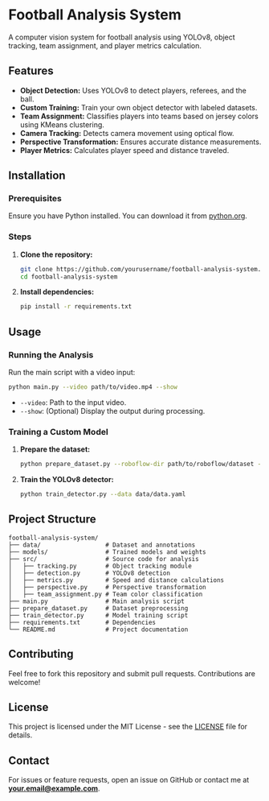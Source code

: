# Football Analysis System

A computer vision system for football analysis using YOLOv8, object tracking, team assignment, and player metrics calculation.

## Features

- **Object Detection:** Uses YOLOv8 to detect players, referees, and the ball.
- **Custom Training:** Train your own object detector with labeled datasets.
- **Team Assignment:** Classifies players into teams based on jersey colors using KMeans clustering.
- **Camera Tracking:** Detects camera movement using optical flow.
- **Perspective Transformation:** Ensures accurate distance measurements.
- **Player Metrics:** Calculates player speed and distance traveled.

## Installation

### Prerequisites
Ensure you have Python installed. You can download it from [python.org](https://www.python.org/).

### Steps

1. **Clone the repository:**
   ```sh
   git clone https://github.com/yourusername/football-analysis-system.git
   cd football-analysis-system
   ```

2. **Install dependencies:**
   ```sh
   pip install -r requirements.txt
   ```

## Usage

### Running the Analysis
Run the main script with a video input:
```sh
python main.py --video path/to/video.mp4 --show
```
- `--video`: Path to the input video.
- `--show`: (Optional) Display the output during processing.

### Training a Custom Model
1. **Prepare the dataset:**
   ```sh
   python prepare_dataset.py --roboflow-dir path/to/roboflow/dataset --output-dir data
   ```
2. **Train the YOLOv8 detector:**
   ```sh
   python train_detector.py --data data/data.yaml
   ```

## Project Structure
```
football-analysis-system/
├── data/                  # Dataset and annotations
├── models/                # Trained models and weights
├── src/                   # Source code for analysis
│   ├── tracking.py        # Object tracking module
│   ├── detection.py       # YOLOv8 detection
│   ├── metrics.py         # Speed and distance calculations
│   ├── perspective.py     # Perspective transformation
│   ├── team_assignment.py # Team color classification
├── main.py                # Main analysis script
├── prepare_dataset.py     # Dataset preprocessing
├── train_detector.py      # Model training script
├── requirements.txt       # Dependencies
└── README.md              # Project documentation
```

## Contributing
Feel free to fork this repository and submit pull requests. Contributions are welcome!

## License
This project is licensed under the MIT License - see the [LICENSE](LICENSE) file for details.

## Contact
For issues or feature requests, open an issue on GitHub or contact me at **your.email@example.com**.

